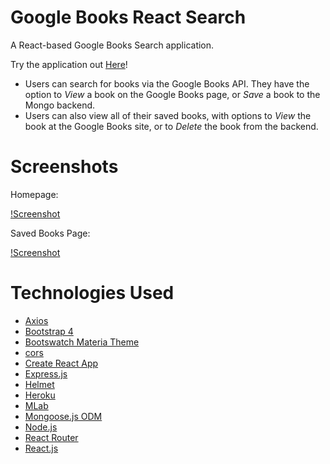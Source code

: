 # Google Books React Search

A React-based Google Books Search application.

Try the application out [Here]()!

- Users can search for books via the Google Books API. They have the option to _View_ a book on the Google Books page, or _Save_ a book to the Mongo backend.
- Users can also view all of their saved books, with options to _View_ the book at the Google Books site, or to _Delete_ the book from the backend.

# Screenshots 

Homepage:

[!Screenshot](https://i.ibb.co/V2GyBDL/homepage1.png)

Saved Books Page:

[!Screenshot](https://i.ibb.co/3szvTXm/saved.png)

# Technologies Used

- [Axios](https://www.npmjs.com/package/axios)
- [Bootstrap 4](https://getbootstrap.com/docs/4.3/getting-started/introduction/)
- [Bootswatch Materia Theme](https://bootswatch.com/materia/)
- [cors](https://www.npmjs.com/package/cors)
- [Create React App](https://facebook.github.io/create-react-app/)
- [Express.js](https://expressjs.com/)
- [Helmet](https://www.npmjs.com/package/helmet)
- [Heroku](https://www.heroku.com)
- [MLab](https://mlab.com/)
- [Mongoose.js ODM](https://mongoosejs.com/)
- [Node.js](https://nodejs.org/)
- [React Router](https://reacttraining.com/react-router/web/guides/philosophy)
- [React.js](https://reactjs.org)
